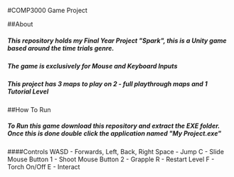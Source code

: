 #COMP3000 Game Project

##About
##### This repository holds my Final Year Project "Spark", this is a Unity game based around the  time trials genre.
##### The game is exclusively for Mouse and Keyboard Inputs 
##### This project has 3 maps to play on 2 - full playthrough maps and 1 Tutorial Level

##How To Run 
##### To Run this game download this repository and extract the EXE folder. Once this is done double click the application named "My Project.exe"


####Controls
WASD - Forwards, Left, Back, Right
Space - Jump
C - Slide
Mouse Button 1 - Shoot
Mouse Button 2 - Grapple
R - Restart Level
F - Torch On/Off
E - Interact

